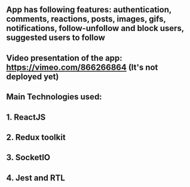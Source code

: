 ## App has following features: authentication, comments, reactions, posts, images, gifs, notifications, follow-unfollow and block users, suggested users to follow

## Video presentation of the app: https://vimeo.com/866266864 (It's not deployed yet)

## Main Technologies used:

## 1. ReactJS
## 2. Redux toolkit
## 3. SocketIO
## 4. Jest and RTL
